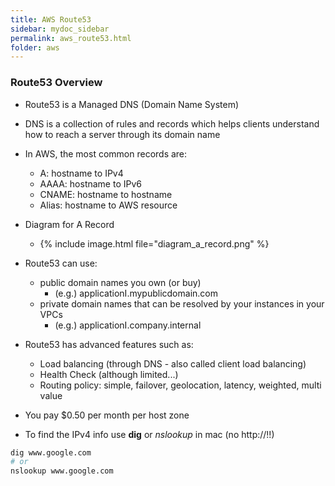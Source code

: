 ```yaml
---
title: AWS Route53
sidebar: mydoc_sidebar
permalink: aws_route53.html
folder: aws
---
```


### Route53 Overview

- Route53 is a Managed DNS (Domain Name System)
- DNS is a collection of rules and records which helps clients understand how to reach a server through its domain name
- In AWS, the most common records are:
  - A: hostname to IPv4
  - AAAA: hostname to IPv6
  - CNAME: hostname to hostname
  - Alias: hostname to AWS resource

- Diagram for A Record
  - {% include image.html file="diagram_a_record.png" %}

- Route53 can use:
  - public domain names you own (or buy)
    - (e.g.) applicationI.mypublicdomain.com
  - private domain names that can be resolved by your instances in your VPCs
    - (e.g.) applicationI.company.internal

- Route53 has advanced features such as:
  - Load balancing (through DNS - also called client load balancing)
  - Health Check (although limited...)
  - Routing policy: simple, failover, geolocation, latency, weighted, multi value

- You pay $0.50 per month per host zone

- To find the IPv4 info use **dig** or *nslookup* in mac (no http://!!)

```bash
dig www.google.com
# or
nslookup www.google.com
```

